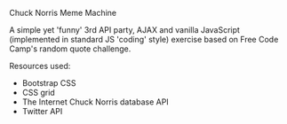 Chuck Norris Meme Machine

A simple yet 'funny' 3rd API party, AJAX and vanilla JavaScript (implemented in standard JS 'coding' style) exercise based on Free Code Camp's random quote challenge.

Resources used:
- Bootstrap CSS
- CSS grid
- The Internet Chuck Norris database API
- Twitter API
